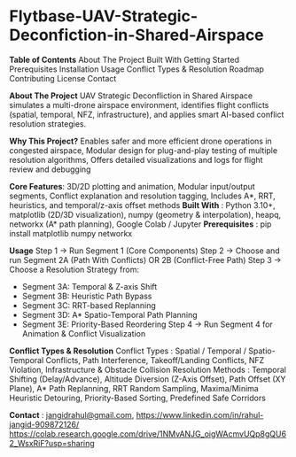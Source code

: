 # Flytbase-UAV-Strategic-Deconfiction-in-Shared-Airspace
**Table of Contents**
    About The Project
    Built With
    Getting Started
        Prerequisites
        Installation
    Usage
    Conflict Types & Resolution
    Roadmap
    Contributing
    License
    Contact

**About The Project**
      UAV Strategic Deconfliction in Shared Airspace simulates a multi-drone airspace environment, identifies flight conflicts (spatial, temporal, NFZ, infrastructure), and applies smart AI-based conflict resolution strategies.

**Why This Project?**
      Enables safer and more efficient drone operations in congested airspace, Modular design for plug-and-play testing of multiple resolution algorithms, Offers detailed visualizations and logs for flight review and debugging

**Core Features**: 3D/2D plotting and animation, Modular input/output segments, Conflict explanation and resolution tagging, Includes A*, RRT, heuristics, and temporal/z-axis offset methods
**Built With** : Python 3.10+, matplotlib (2D/3D visualization), numpy (geometry & interpolation), heapq, networkx (A* path planning), Google Colab / Jupyter
**Prerequisites** : pip install matplotlib numpy networkx

**Usage** 
Step 1 → Run Segment 1 (Core Components)
Step 2 → Choose and run Segment 2A (Path With Conflicts) OR 2B (Conflict-Free Path)
Step 3 → Choose a Resolution Strategy from:
- Segment 3A: Temporal & Z-axis Shift
- Segment 3B: Heuristic Path Bypass
- Segment 3C: RRT-based Replanning
- Segment 3D: A* Spatio-Temporal Path Planning
- Segment 3E: Priority-Based Reordering
Step 4 → Run Segment 4 for Animation & Conflict Visualization

**Conflict Types & Resolution** 
    Conflict Types : Spatial / Temporal / Spatio-Temporal Conflicts, Path Interference, Takeoff/Landing Conflicts, NFZ Violation, Infrastructure & Obstacle Collision
    Resolution Methods : Temporal Shifting (Delay/Advance), Altitude Diversion (Z-Axis Offset), Path Offset (XY Plane), A* Path Replanning, RRT Random Sampling, Maxima/Minima Heuristic Detouring, Priority-Based Sorting, Predefined Safe Corridors

**Contact** : 
    jangidrahul@gmail.com, 
    https://www.linkedin.com/in/rahul-jangid-909872126/
    https://colab.research.google.com/drive/1NMvANJG_oigWAcmvUQp8gQU62_WsxRiF?usp=sharing
    
